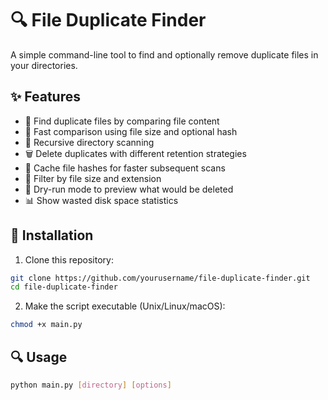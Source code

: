 # 🔍 File Duplicate Finder

A simple command-line tool to find and optionally remove duplicate files in your directories.

## ✨ Features

- 🔎 Find duplicate files by comparing file content
- 🚀 Fast comparison using file size and optional hash
- 📁 Recursive directory scanning
- 🗑️ Delete duplicates with different retention strategies
- 💾 Cache file hashes for faster subsequent scans
- 🔧 Filter by file size and extension
- 🧪 Dry-run mode to preview what would be deleted
- 📊 Show wasted disk space statistics

## 🚀 Installation

1. Clone this repository:
```bash
git clone https://github.com/yourusername/file-duplicate-finder.git
cd file-duplicate-finder
```

2. Make the script executable (Unix/Linux/macOS):
```bash
chmod +x main.py
```

## 🔍 Usage

```bash
python main.py [directory] [options]
```
